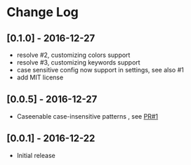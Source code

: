 # Change Log

## [0.1.0] - 2016-12-27
- resolve #2, customizing colors support
- resolve #3, customizing keywords support
- case sensitive config now support in settings, see also #1
- add MIT license

## [0.0.5] - 2016-12-27
- Caseenable case-insensitive patterns , see [PR#1](https://github.com/wayou/vscode-todo-highlight/pull/1)

## [0.0.1] - 2016-12-22
- Initial release